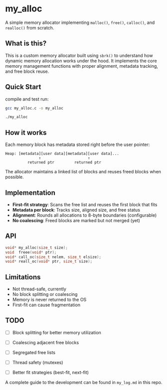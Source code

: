 # my_alloc

A simple memory allocator implementing `malloc()`, `free()`, `calloc()`, and `realloc()` from scratch.

## What is this?

This is a custom memory allocator built using `sbrk()` to understand how dynamic memory allocation works under the hood. It implements the core memory management functions with proper alignment, metadata tracking, and free block reuse.

## Quick Start

compile and test run:

```bash
gcc my_alloc.c -o my_alloc

./my_alloc
```

## How it works

Each memory block has metadata stored right before the user pointer:

```
Heap: [metadata][user data][metadata][user data]...
               ↑                     ↑
          returned ptr         returned ptr
```

The allocator maintains a linked list of blocks and reuses freed blocks when possible.

## Implementation

- **First-fit strategy**: Scans the free list and reuses the first block that fits
- **Metadata per block**: Tracks size, aligned size, and free status
- **Alignment**: Rounds all allocations to 8-byte boundaries (configurable)
- **No coalescing**: Freed blocks are marked but not merged (yet)

## API

```c
void* my_alloc(size_t size);
void  freee(void* ptr);
void* call_oc(size_t nelem, size_t elsize);
void* reall_oc(void* ptr, size_t size);
```

## Limitations

- Not thread-safe, currently
- No block splitting or coalescing
- Memory is never returned to the OS
- First-fit can cause fragmentation

## TODO

- [ ] Block splitting for better memory utilization
- [ ] Coalescing adjacent free blocks
- [ ] Segregated free lists
- [ ] Thread safety (mutexes)
- [ ] Better fit strategies (best-fit, next-fit)


A complete guide to the development can be found in `my_log.md` in this repo.
